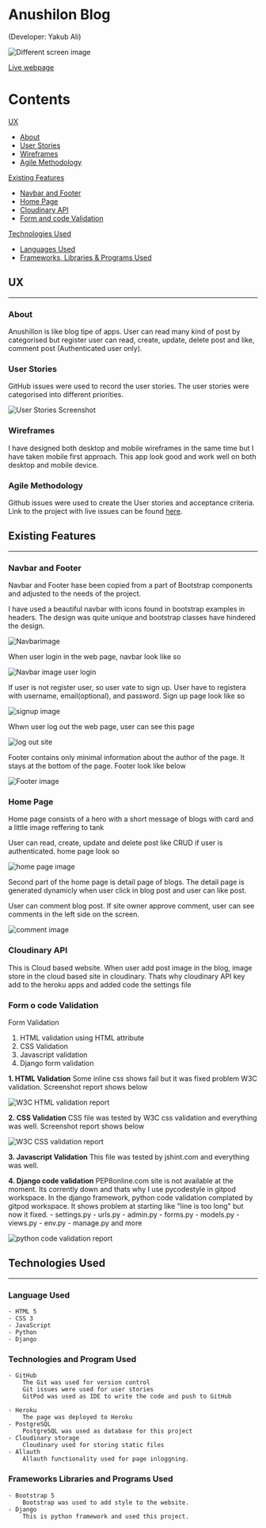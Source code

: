 # Anushilon Blog
(Developer: Yakub Ali)

![Different screen image](media/responsiv.png)

[Live webpage](https://anushilon2022.herokuapp.com/)

# Contents
[UX](#ux)
- [About](#about)
- [User Stories](#user-stories)
- [Wireframes](#wireframes)
- [Agile Methodology](#Agile-Methodology)

[Existing Features](#existing-features)
- [Navbar and Footer](#Navbar-and-Footer)
- [Home Page](#Home-page)
- [Cloudinary API](#Cloudinary-APIs)
- [Form and code Validation](#Form--code-Validation)

[Technologies Used](#technologies-used)
+ [Languages Used](#languages-used)
+ [Frameworks, Libraries & Programs Used](#frameworks-libraries-and-programs-used)

## UX 
------

### About

Anushillon is like blog tipe of apps. User can read many kind of post by categorised but register user can read, create, update, delete post and like, comment post (Authenticated user only). 

### User Stories

GitHub issues were used to record the user stories. The user stories were categorised into different priorities.

![User Stories Screenshot](media/user_stories.png)

### Wireframes

I have designed both desktop and mobile wireframes in the same time but I have taken mobile first approach. This app look good and work well on both desktop and mobile device.

### Agile Methodology

Github issues were used to create the User stories and acceptance criteria. Link to the project with live issues can be found [here](https://github.com/users/mamuzaan/projects/4).  

## Existing Features
--------------------

### Navbar and Footer

Navbar and Footer hase been copied from a part of Bootstrap components and adjusted to the needs of the project.

I have used a beautiful navbar with icons found in bootstrap examples in headers. The design was quite unique and bootstrap classes have hindered the design.

![Navbarimage](media/navbar.png)

When user login in the web page, navbar look like so

![Navbar image user login](media/navbar_user.png)

If user is not register user, so user vate to sign up. User have to registera with username, email(optional), and password. Sign up page look like so

![signup image](media/signup.png)

Whwn user log out the web page, user can see this page

![log out site](media/logout.png)

Footer contains only minimal information about the author of the page. It stays at the bottom of the page. Footer look like below

![Footer image](media/footer.png)

### Home Page
Home page consists of a hero with a short message of blogs with card and a little image reffering to tank

User can read, create, update and delete post like CRUD if user is authenticated. home page look so

![home page image](media/homepage.png)

Second part of the home page is detail page of blogs. The detail page is generated dynamicly when user click in blog post and user can like post. 

User can comment blog post. If site owner approve comment, user can see comments in the left side on the screen. 

![comment image](media/comments.png)

### Cloudinary API

This is Cloud based website. When user add post image in the blog, image store in the cloud based site in cloudinary. Thats why cloudinary API key add to the heroku apps and added code the settings file

### Form o code Validation

Form Validation
1. HTML validation using HTML attribute
2. CSS Validation
3. Javascript validation
4. Django form validation

**1. HTML Validation**
Some inline css shows fail but it was fixed problem W3C validation. Screenshot report shows below

![W3C HTML validation report](media/html_validation.png)

**2. CSS Validation**
CSS file was tested by W3C css validation and everything was well. Screenshot report shows below

![W3C CSS validation report](media/w3c_css.png)

**3. Javascript Validation**
This file was tested by jshint.com and everything was well.

**4. Django code validation**
PEP8online.com site is not available at the moment. Its corrently down and thats why I use pycodestyle in gitpod workspace. In the django framework, python code validation complated by gitpod workspace. It shows problem at starting like "line is too long" but now it fixed.
    - settings.py
    - urls.py
    - admin.py
    - forms.py
    - models.py
    - views.py
    - env.py
    - manage.py and more

![python code validation report](media/python_validation.png)

## Technologies Used
--------------------

### Language Used
    - HTML 5
    - CSS 3
    - JavaScript
    - Python
    - Django

### Technologies and Program Used
    - GitHub
        The Git was used for version control
        Git issues were used for user stories
        GitPod was used as IDE to write the code and push to GitHub
    
    - Heroku
        The page was deployed to Heroku
    - PostgreSQL
        PostgreSQL was used as database for this project
    - Cloudinary storage
        Cloudinary used for storing static files
    - Allauth
        Allauth functionality used for page inloggning.

 ### Frameworks Libraries and Programs Used
    
    - Bootstrap 5
        Bootstrap was used to add style to the website.
    - Django
        This is python framework and used this project.


     